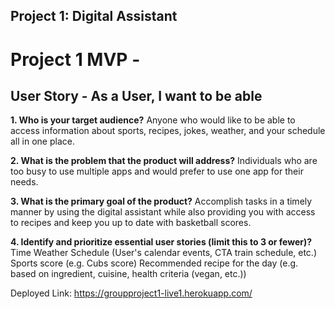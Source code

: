 ## Project 1: Digital Assistant

 # Project 1 MVP - 
 ## User Story - As a User, I want to be able 
 

**1. Who is your target audience?**
Anyone who would like to be able to access information about sports, recipes, jokes, weather, and your schedule all in one place.

**2. What is the problem that the product will address?**
Individuals who are too busy to use multiple apps and would prefer to use one app for their needs. 

**3. What is the primary goal of the product?**
Accomplish tasks in a timely manner by using the digital assistant while also providing you with access to recipes and keep you up to date with basketball scores.

**4. Identify and prioritize essential user stories (limit this to 3 or fewer)?**
Time
Weather
Schedule (User's calendar events, CTA train schedule, etc.)
Sports score (e.g. Cubs score)
Recommended recipe for the day (e.g. based on ingredient, cuisine, health criteria (vegan, etc.))

Deployed Link: https://groupproject1-live1.herokuapp.com/ 

